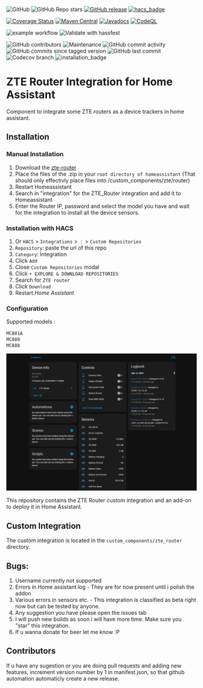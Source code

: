 ![GitHub](https://img.shields.io/github/license/Kajkac/ZTE-MC-Home-assistant-repo)
![GitHub Repo stars](https://img.shields.io/github/stars/Kajkac/ZTE-MC-Home-assistant-repo)
[![GitHub release](https://img.shields.io/github/release/Kajkac/ZTE-MC-Home-assistant-repo.svg)](https://github.com/Kajkac/ZTE-MC-Home-assistant-repo/releases/)
[![hacs_badge](https://img.shields.io/badge/HACS-Default-orange.svg)](https://github.com/hacs/integration)

[![Coverage Status](https://coveralls.io/repos/apache/commons-collections/badge.svg)](https://coveralls.io/r/apache/commons-collections)
[![Maven Central](https://maven-badges.herokuapp.com/maven-central/org.apache.commons/commons-collections4/badge.svg)](https://maven-badges.herokuapp.com/maven-central/org.apache.commons/commons-collections4/)
[![Javadocs](https://javadoc.io/badge/org.apache.commons/commons-collections4/4.4.svg)](https://javadoc.io/doc/org.apache.commons/commons-collections4/4.4)
[![CodeQL](https://github.com/apache/commons-collections/workflows/CodeQL/badge.svg)](https://github.com/apache/commons-collections/actions/workflows/codeql-analysis.yml?query=workflow%3ACodeQL)

![example workflow](https://github.com/github/docs/actions/workflows/main.yml/badge.svg)
![Validate with hassfest](https://github.com/Kajkac/ZTE-MC-Home-assistant-repo/workflows/Validate/badge.svg?branch=master)

![GitHub contributors](https://img.shields.io/github/contributors/Kajkac/ZTE-MC-Home-assistant-repo)
![Maintenance](https://img.shields.io/maintenance/yes/2025)
![GitHub commit activity](https://img.shields.io/github/commit-activity/y/Kajkac/ZTE-MC-Home-assistant-repo)
![GitHub commits since tagged version](https://img.shields.io/github/commits-since/juacas/zte_tracker/v1.0.0)
![GitHub last commit](https://img.shields.io/github/last-commit/Kajkac/ZTE-MC-Home-assistant-repo)
![Codecov branch](https://img.shields.io/codecov/c/github/Kajkac/ZTE-MC-Home-assistant-repo/master)
![installation_badge](https://img.shields.io/badge/dynamic/json?color=41BDF5&logo=home-assistant&label=integration%20usage&suffix=%20installs&cacheSeconds=15600&url=https://analytics.home-assistant.io/custom_integrations.json&query=$.zte_router.total)

# ZTE Router Integration for Home Assistant
Component to integrate some ZTE routers as a device trackers in home assistant.


## Installation

### Manual Installation

1. Download the [zte-router](https://github.com/Kajkac/ZTE-MC-Home-assistant-repo/releases/latest/download/zte_router.zip)
2. Place the files of the .zip in your `root directory of homeassistant` (That should only effectivly place files into /custom_components/zte/router)
3. Restart Homeassistant
4. Search in "integration" for the ZTE_Router integration and add it to Homeassistant
5. Enter the Router IP, password and select the model you have and wait for the integration to install all the device sensors.

### Installation with HACS

1. Or `HACS` > `Integrations` > `⋮` > `Custom Repositories`
2. `Repository`: paste the url of this repo
3. `Category`: Integration
4. Click `Add`
5. Close `Custom Repositories` modal
6. Click `+ EXPLORE & DOWNLOAD REPOSITORIES`
7. Search for `ZTE router`
8. Click `Download`
9. Restart _Home Assistant_
    

###  Configuration

Supported models : 

```
MC801A
MC889
MC888
```
![enter image description here](https://raw.githubusercontent.com/Kajkac/ZTE-MC-Home-assistant-repo/main/zte.png)

This repository contains the ZTE Router custom integration and an add-on to deploy it in Home Assistant.

## Custom Integration

The custom integration is located in the `custom_components/zte_router` directory.


## Bugs: 

1. Username currently not supported
2. Errors in Home assistant log - They are for now present until i polish the addon 
2. Various errors in sensors etc. - This integration is classified as beta right now but can be tested by anyone. 
4. Any suggestion you have please open the issues tab
5. I will push new builds as soon i will have more time. Make sure you "star" this integration. 
6. If u wanna donate for beer let me know :P 

## Contributors

If u have any sugestion or you are doing pull requests and adding new features, increment version number by 1 in manifest.json, so that github automation automaticly create a new release.

